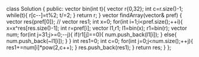 class Solution {
public:
vector<int> bin(int t){
vector<int> r{0,32};
int c=r.size()-1;
while(t){
r[c--]=t%2;
t/=2;
}
return r;
}
vector<int> findArray(vector<int>& pref) {
vector<int> res{pref[0]};
// vector<int> res1;
int x=0;
for(int i=1;i<pref.size();++i){
x=x^res[res.size()-1];
int r=pref[i];
vector<int> l1,r1;
l1=bin(x);
r1=bin(r);
vector<int> num;
for(int j=31;j>=0;--j){
if(r1[j]==0){
num.push_back(l1[i]);
}
else{
num.push_back(~l1[i]);
}
}
int res1=0;
int c=0;
for(int j=0;j<num.size();++j){
res1+=num[i]*pow(2,c++);
}
res.push_back(res1);
}
return res;
}
};
